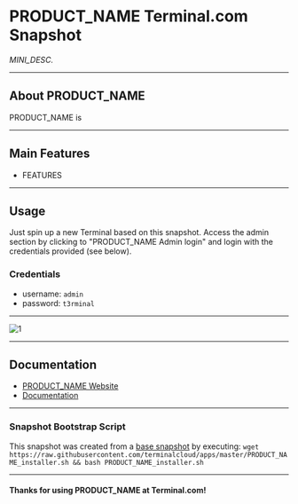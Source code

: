 # **PRODUCT_NAME** Terminal.com Snapshot

*MINI_DESC.*

---

## About PRODUCT_NAME

PRODUCT_NAME is

---

## Main Features

- FEATURES

---

## Usage

Just spin up a new Terminal based on this snapshot. Access the admin section by clicking to "PRODUCT_NAME Admin login" and login with the credentials provided (see below).

### Credentials

- username: `admin`
- password: `t3rminal`

---

![1](IMAGE_URL)

---

## Documentation

- [PRODUCT_NAME Website]()
- [Documentation]()

---

### Snapshot Bootstrap Script

This snapshot was created from a [base snapshot](https://www.terminal.com/tiny/FzpHiTXG1K) by executing:
`wget https://raw.githubusercontent.com/terminalcloud/apps/master/PRODUCT_NAME_installer.sh && bash PRODUCT_NAME_installer.sh`

---

#### Thanks for using PRODUCT_NAME at Terminal.com!
